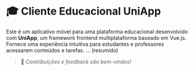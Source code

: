 # 🎓 Cliente Educacional UniApp

Este é um aplicativo móvel para uma plataforma educacional desenvolvido com **UniApp**, um framework frontend multiplataforma baseado em Vue.js. Fornece uma experiência intuitiva para estudantes e professores acessarem conteúdos e tarefas.
... (resumido)
> 📢 *Contribuições e feedback são bem-vindos!*
